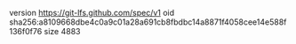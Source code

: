 version https://git-lfs.github.com/spec/v1
oid sha256:a8109668dbe4c0a9c01a28a691cb8fbdbc14a8871f4058cee14e588f136f0f76
size 4883
